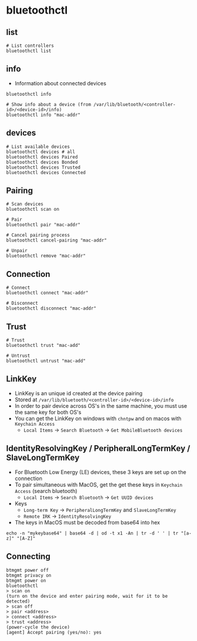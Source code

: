 # bluetoothctl

## list

```shell
# List controllers
bluetoothctl list
```

## info

- Information about connected devices

```shell
bluetoothctl info

# Show info about a device (from /var/lib/bluetooth/<controller-id>/<device-id>/info)
bluetoothctl info "mac-addr"
```

## devices

```shell
# List available devices
bluetoothctl devices # all
bluetoothctl devices Paired
bluetoothctl devices Bonded
bluetoothctl devices Trusted
bluetoothctl devices Connected
```

## Pairing

```shell
# Scan devices
bluetoothctl scan on

# Pair
bluetoothctl pair "mac-addr"

# Cancel pairing process
bluetoothctl cancel-pairing "mac-addr"

# Unpair
bluetoothctl remove "mac-addr"
```

## Connection

```shell
# Connect
bluetoothctl connect "mac-addr"

# Disconnect
bluetoothctl disconnect "mac-addr"
```

## Trust

```shell
# Trust
bluetoothctl trust "mac-add"

# Untrust
bluetoothctl untrust "mac-add"
```

## LinkKey

- LinkKey is an unique id created at the device pairing
- Stored at `/var/lib/bluetooth/<controller-id>/<device-id>/info`
- In order to pair device across OS's in the same machine, you must use the same key for both OS's
- You can get the LinkKey on windows with `chntpw` and on macos with `Keychain Access`
  - `Local Items` -> `Search Bluetooth` -> `Get MobileBluetooth devices`

## IdentityResolvingKey / PeripheralLongTermKey / SlaveLongTermKey

- For Bluetooth Low Energy (LE) devices, these 3 keys are set up on the connection
- To pair simultaneous with MacOS, get the get these keys in `Keychain Access` (search bluetooth)
  - `Local Items` -> `Search Bluetooth` -> `Get UUID devices`
- Keys
  - `Long-term Key` -> `PeripheralLongTermKey` and `SlaveLongTermKey`
  - `Remote IRK` -> `IdentityResolvingKey`
- The keys in MacOS must be decoded from base64 into hex

```shell
echo -n "mykeybase64" | base64 -d | od -t x1 -An | tr -d ' ' | tr "[a-z]" "[A-Z]"
```

## Connecting

```shell
btmgmt power off
btmgmt privacy on
btmgmt power on
bluetoothctl
> scan on
(turn on the device and enter pairing mode, wait for it to be detected)
> scan off
> pair <address>
> connect <address>
> trust <address>
(power-cycle the device)
[agent] Accept pairing (yes/no): yes
```

